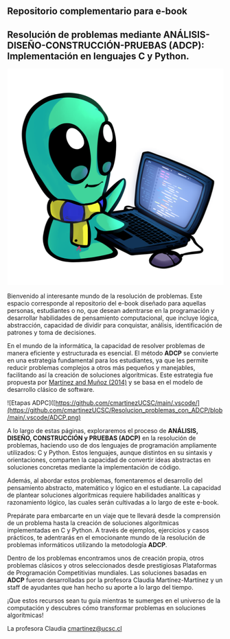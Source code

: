 ## Repositorio complementario para e-book 
## Resolución de problemas mediante ANÁLISIS-DISEÑO-CONSTRUCCIÓN-PRUEBAS (ADCP): Implementación en lenguajes C y Python.  

![tutorBot+](https://github.com/cmartinezUCSC/Resolucion_problemas_con_ADCP/blob/main/.vscode/AlienitoProgramador.png)

Bienvenido al interesante mundo de la resolución de problemas. Este espacio corresponde al repositorio del e-book diseñado para aquellas personas, estudiantes o no, que desean adentrarse en la programación y desarrollar habilidades de pensamiento computacional, que incluye lógica, abstracción, capacidad de dividir para conquistar, análisis, identificación de patrones y toma de decisiones.

En el mundo de la informática, la capacidad de resolver problemas de manera eficiente y estructurada es esencial. El método **ADCP** se convierte en una estrategia fundamental para los estudiantes, ya que les permite reducir problemas complejos a otros más pequeños y manejables, facilitando así la creación de soluciones algorítmicas. Este estrategia fue propuesta por   [Martínez and Muñoz (2014)](http://www.cdio.org/node/6084) y se basa en el modelo de desarrollo clásico de software.

![Etapas ADPC]([https://github.com/cmartinezUCSC/main/.vscode/](https://github.com/cmartinezUCSC/Resolucion_problemas_con_ADCP/blob/main/.vscode/ADCP.png)

A lo largo de estas páginas, exploraremos el proceso de **ANÁLISIS, DISEÑO, CONSTRUCCIÓN y PRUEBAS (ADCP)** en la resolución de problemas, haciendo uso de dos lenguajes de programación ampliamente utilizados: C y Python. Estos lenguajes, aunque distintos en su sintaxis y orientaciones, comparten la capacidad de convertir ideas abstractas en soluciones concretas mediante la implementación de código.

Además, al abordar estos problemas, fomentaremos el desarrollo del pensamiento abstracto, matemático y lógico en el estudiante. La capacidad de plantear soluciones algorítmicas requiere habilidades analíticas y razonamiento lógico, las cuales serán cultivadas a lo largo de este e-book.

Prepárate para embarcarte en un viaje que te llevará desde la comprensión de un problema hasta la creación de soluciones algorítmicas implementadas en C y Python. A través de ejemplos, ejercicios y casos prácticos, te adentrarás en el emocionante mundo de la resolución de problemas informáticos utilizando la metodología **ADCP**.

Dentro de los problemas encontramos unos de creación propia, otros problemas clásicos y otros seleccionados desde prestigiosas Plataformas de Programación Competitivias mundiales. Las soluciones basadas en **ADCP** fueron desarrolladas por la profesora Claudia Martínez-Martínez y un staff de ayudantes que han hecho su aporte a lo largo del tiempo.

¡Que estos recursos sean tu guía mientras te sumerges en el universo de la computación y descubres cómo transformar problemas en soluciones algorítmicas! 



La profesora Claudia
cmartinez@ucsc.cl
```
